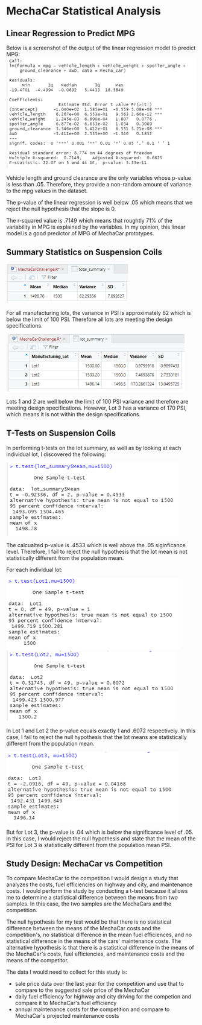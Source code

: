 # MechaCar Statistical Analysis

## Linear Regression to Predict MPG
Below is a screenshot of the output of the linear regression model to predict MPG:
![Linear Regression to Predict MPG](https://github.com/nikkiheaston/MechaCar_Statistical_Analysis/blob/main/Linear_Regression_Predict_MPG.PNG)

Vehicle length and ground clearance are the only variables whose p-value is less than .05. Therefore, they provide a non-random amount of variance to the mpg values in the dataset.

The p-value of the linear regression is well below .05 which means that we reject the null hypothesis that the slope is 0. 

The r-squared value is .7149 which means that roughtly 71% of the variability in MPG is explained by the variables. In my opinion, this linear model is a good predictor of MPG of MechaCar prototypes.

## Summary Statistics on Suspension Coils

![total_summary_df_pic](https://github.com/nikkiheaston/MechaCar_Statistical_Analysis/blob/main/total_summary_df.PNG)

For all manufacturing lots, the variance in PSI is approximately 62 which is below the limit of 100 PSI. Therefore all lots are meeting the design specifications. 

![lot_summary_df_pic](https://github.com/nikkiheaston/MechaCar_Statistical_Analysis/blob/main/lot_summary_df.PNG)

Lots 1 and 2 are well below the limit of 100 PSI variance and therefore are meeting design specifications. However, Lot 3 has a variance of 170 PSI, which means it is not within the design specifications. 

## T-Tests on Suspension Coils
In performing t-tests on the lot summary, as well as by looking at each individual lot, I discovered the following:

![lot_summary](https://github.com/nikkiheaston/MechaCar_Statistical_Analysis/blob/main/t_test_lot_summary.PNG)

The calcualted p-value is .4533 which is well above the .05 siginficance level. Therefore, I fail to reject the null hypothesis that the lot mean is not statistically different from the population mean.

For each individual lot:

![lot1_t-test](https://github.com/nikkiheaston/MechaCar_Statistical_Analysis/blob/main/t_test_lot1_summary.PNG)
![lot2_t_test](https://github.com/nikkiheaston/MechaCar_Statistical_Analysis/blob/main/t_test_lot2_summary.PNG)

In Lot 1 and Lot 2 the p-value equals exactly 1 and .6072 respectively. In this case, I fail to reject the null hypothesis that the lot means are statistically different from the population mean.

![lot3_t_test](https://github.com/nikkiheaston/MechaCar_Statistical_Analysis/blob/main/t_test_lot3_summary.PNG)

But for Lot 3, the p-value is .04 which is below the significance level of .05. In this case, I would reject the null hypothesis and state that the mean of the PSI for Lot 3 is statistically different from the population mean PSI.

## Study Design: MechaCar vs Competition
To compare MechaCar to the competition I would design a study that analyzes the costs, fuel efficiencies on highway and city, and maintenance costs. I would perform the study by conducting a t-test because it allows me to determine a statistical difference between the means from two samples. In this case, the two samples are the MechaCars and the competition. 

The null hypothesis for my test would be that there is no statistical difference between the means of the MechaCar costs and the competition's, no statistical difference in the mean fuel efficiences, and no statistical difference in the means of the cars' maintenance costs. The alternative hypothesis is that there is a statistical difference in the means of the MechaCar's costs, fuel efficiencies, and maintenance costs and the means of the competitor. 

The data I would need to collect for this study is: 
 - sale price data over the last year for the competition and use that to compare to the suggested sale price of the MechaCar
  - daily fuel efficiency for highway and city driving for the competion and compare it to MechaCar's fuel efficiency
  - annual maintenance costs for the competition and compare to MechaCar's projected maintenance costs 
